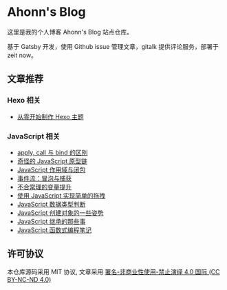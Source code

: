 # Ahonn's Blog

这里是我的个人博客 Ahonn's Blog 站点仓库。

基于 Gatsby 开发，使用 Github issue 管理文章，gitalk 提供评论服务，部署于 zeit now。

## 文章推荐
### Hexo 相关
- [从零开始制作 Hexo 主题](https://www.ahonn.me/posts/2016121533)

### JavaScript 相关
- [apply, call 与 bind 的区别](https://www.ahonn.me/posts/2016032011)
- [奇怪的 JavaScript 原型链](https://www.ahonn.me/posts/2016032912)
- [JavaScript 作用域与闭包](https://www.ahonn.me/posts/2016040413)
- [事件流：冒泡与捕获](https://www.ahonn.me/posts/2016041614)
- [不合常理的变量提升](https://www.ahonn.me/posts/2016042815)
- [使用 JavaScript 实现简单的拖拽](https://www.ahonn.me/posts/2016051418)
- [JavaScript 数据类型判断](https://www.ahonn.me/posts/2016112130)
- [JavaScript 创建对象的一些姿势](https://www.ahonn.me/posts/2016113031)
- [JavaScript 继承的那些事](https://www.ahonn.me/posts/2017012434)
- [JavaScript 函数式编程笔记](https://www.ahonn.me/posts/2018091547)

## 许可协议

本仓库源码采用 MIT 协议, 文章采用 [署名-非商业性使用-禁止演绎 4.0 国际 (CC BY-NC-ND 4.0)](https://creativecommons.org/licenses/by-nc-nd/4.0/deed.zh)

